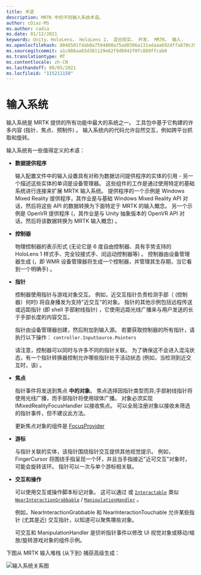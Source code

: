 ```yaml
---
title: 术语
description: MRTK 中的不同输入系统术语。
author: cDiaz-MS
ms.author: cadia
ms.date: 01/12/2021
keywords: Unity，HoloLens， HoloLens 2， 混合现实， 开发， MRTK， 输入，
ms.openlocfilehash: 8046501fdab0a7594800a75ad0306a131adaaa6924ffa870c299571cbd4d8e13
ms.sourcegitcommit: a1c086aa83d381129e62f9d8942f0fc889ffcab0
ms.translationtype: MT
ms.contentlocale: zh-CN
ms.lasthandoff: 08/05/2021
ms.locfileid: "115211150"
---
```

# <a name="input-system"></a>输入系统

输入系统是 MRTK 提供的所有功能中最大的系统之一。
工具包中基于它构建的许多内容 (指针、焦点、预制件) 。 输入系统内的代码允许自然交互，例如跨平台抓取和旋转。

输入系统有一些值得定义的术语：

- **数据提供程序**

    输入配置文件中的输入设置具有对称为数据访问提供程序的实体的引用 - 另一个描述这些实体的单词是设备管理器。 这些组件的工作是通过使用特定的基础系统进行连接来扩展 MRTK 输入系统。 提供程序的一个示例是 Windows Mixed Reality 提供程序，其作业是与基础 Windows Mixed Reality API 对话，然后将这些 API 的数据转换为下面特定于 MRTK 的输入概念。 另一个示例是 OpenVR 提供程序 (，其作业是与 Unity 抽象版本的 OpenVR API 对话，然后将该数据转换为 MRTK 输入概念) 。

- **控制器**

    物理控制器的表示形式 (无论它是 6 度自由控制器、具有手势支持的 HoloLens 1 样式手、完全铰接式手、闰运动控制器等) 。 控制器由设备管理器生成 (，即 WMR 设备管理器将生成一个控制器，并管理其生存期，当它看到一个明确手) 。

- **指针**

    控制器使用指针与游戏对象交互。 例如，近交互指针负责检测手部（ (控制器）何时) 将自身播发为支持"近交互"的对象。 指针的其他示例包括远程传送或远距指针 (即 shell 手部射线指针) ，它使用远距光线广播来与用户发送的长于手部长度的内容交互。

    指针由设备管理器创建，然后附加到输入源。 若要获取控制器的所有指针，请执行以下操作： `controller.InputSource.Pointers`

    请注意，控制器可以同时与许多不同的指针关联。 为了确保这不会进入混沌状态，有一个指针转换器控制允许哪些指针处于活动状态 (例如，当检测到近交互时，该) 。

- **焦点**

    指针事件将发送到焦点 **中的对象**。 焦点选择因指针类型而异;手部射线指针将使用光线广播，而手部指针将使用球体广播。 对象必须实现 IMixedRealityFocusHandler 以接收焦点。 可以全局注册对象以接收未筛选的指针事件，但不建议此方法。

    更新焦点对象的组件是 [FocusProvider](xref:Microsoft.MixedReality.Toolkit.Input.FocusProvider)

- **游标**

    与指针关联的实体，该指针围绕指针交互提供其他视觉提示。 例如，FingerCursor 将围绕手指呈现一个环，并且当手指接近"近可交互"对象时，可能会旋转该环。 指针可以一次与单个游标相关联。

- **交互和操作**

    可以使用交互或操作脚本标记对象。 这可以通过 或 [`Interactable`](xref:Microsoft.MixedReality.Toolkit.UI.Interactable) 类似 [`NearInteractionGrabbable`](xref:Microsoft.MixedReality.Toolkit.Input.NearInteractionGrabbable) / [`ManipulationHandler`](xref:Microsoft.MixedReality.Toolkit.UI.ManipulationHandler) 。

    例如，NearInteractionGrabbable 和 NearInteractionTouchable 允许某些指针 (尤其是近) 交互指针，以知道可以聚焦哪些对象。

    可交互和 ManipulationHandler 是侦听指针事件以修改 UI 视觉对象或移动/缩放/旋转游戏对象的组件示例。

下图从 MRTK 输入堆栈 (从下到) 捕获高级生成：

![输入系统关系图](../features/images/input/MRTK_InputSystem.png)
